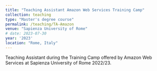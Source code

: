 ```yaml
---
title: "Teaching Assistant Amazon Web Services Training Camp"
collection: teaching
type: "Master's degree course"
permalink: /teaching/TA-Amazon
venue: "Sapienza University of Rome"
# date: 2023-07-30
year: '2023'
location: "Rome, Italy"
---
```


Teaching Assistant during the Training Camp offered by Amazon Web Services at Sapienza University of Rome 2022/23.
